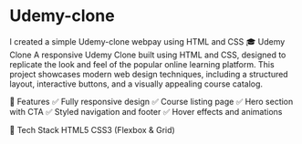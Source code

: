 # Udemy-clone
I created a simple Udemy-clone webpay using HTML and CSS
🎓 Udemy Clone
A responsive Udemy Clone built using HTML and CSS, designed to replicate the look and feel of the popular online learning platform. This project showcases modern web design techniques, including a structured layout, interactive buttons, and a visually appealing course catalog.

🚀 Features
✅ Fully responsive design
✅ Course listing page
✅ Hero section with CTA
✅ Styled navigation and footer
✅ Hover effects and animations


📂 Tech Stack
HTML5
CSS3 (Flexbox & Grid)
